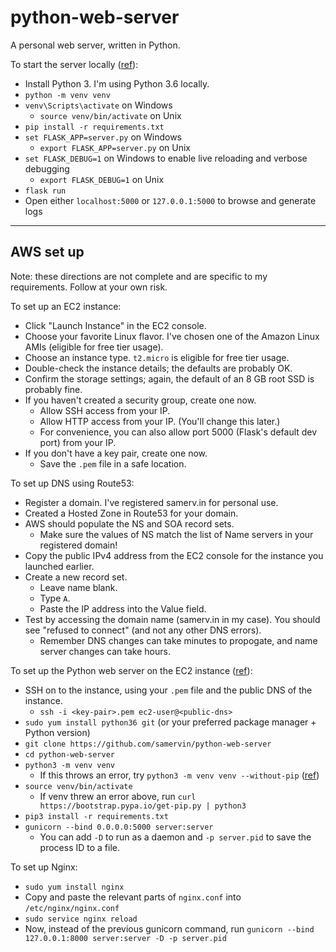 # python-web-server

A personal web server, written in Python.

To start the server locally ([ref](http://flask.pocoo.org/docs/0.12/quickstart/)):

- Install Python 3. I'm using Python 3.6 locally.
- `python -m venv venv`
- `venv\Scripts\activate` on Windows
    - `source venv/bin/activate` on Unix
- `pip install -r requirements.txt`
- `set FLASK_APP=server.py` on Windows
    - `export FLASK_APP=server.py` on Unix
- `set FLASK_DEBUG=1` on Windows to enable live reloading and verbose debugging
    - `export FLASK_DEBUG=1` on Unix
- `flask run`
- Open either `localhost:5000` or `127.0.0.1:5000` to browse and generate logs

---

## AWS set up

Note: these directions are not complete and are specific to my requirements. Follow at your own risk.

To set up an EC2 instance:

- Click "Launch Instance" in the EC2 console.
- Choose your favorite Linux flavor. I've chosen one of the Amazon Linux AMIs (eligible for free tier usage).
- Choose an instance type. `t2.micro` is eligible for free tier usage.
- Double-check the instance details; the defaults are probably OK.
- Confirm the storage settings; again, the default of an 8 GB root SSD is probably fine.
- If you haven't created a security group, create one now.
    - Allow SSH access from your IP.
    - Allow HTTP access from your IP. (You'll change this later.)
    - For convenience, you can also allow port 5000 (Flask's default dev port) from your IP.
- If you don't have a key pair, create one now.
    - Save the `.pem` file in a safe location.

To set up DNS using Route53:

- Register a domain. I've registered samerv.in for personal use.
- Created a Hosted Zone in Route53 for your domain.
- AWS should populate the NS and SOA record sets.
    - Make sure the values of NS match the list of Name servers in your registered domain!
- Copy the public IPv4 address from the EC2 console for the instance you launched earlier.
- Create a new record set.
    - Leave name blank.
    - Type `A`.
    - Paste the IP address into the Value field.
- Test by accessing the domain name (samerv.in in my case). You should see "refused to connect" (and not any other DNS errors).
    - Remember DNS changes can take minutes to propogate, and name server changes can take hours.

To set up the Python web server on the EC2 instance ([ref](http://exploreflask.com/en/latest/deployment.html)):

- SSH on to the instance, using your `.pem` file and the public DNS of the instance.
    - `ssh -i <key-pair>.pem ec2-user@<public-dns>`
- `sudo yum install python36 git` (or your preferred package manager + Python version)
- `git clone https://github.com/samervin/python-web-server`
- `cd python-web-server`
- `python3 -m venv venv`
    - If this throws an error, try `python3 -m venv venv --without-pip` ([ref](https://stackoverflow.com/questions/26215790/venv-doesnt-create-activate-script-python3))
- `source venv/bin/activate`
    - If venv threw an error above, run `curl https://bootstrap.pypa.io/get-pip.py | python3`
- `pip3 install -r requirements.txt`
- `gunicorn --bind 0.0.0.0:5000 server:server`
    - You can add `-D` to run as a daemon and `-p server.pid` to save the process ID to a file.

To set up Nginx:

- `sudo yum install nginx`
- Copy and paste the relevant parts of `nginx.conf` into `/etc/nginx/nginx.conf`
- `sudo service nginx reload`
- Now, instead of the previous gunicorn command, run `gunicorn --bind 127.0.0.1:8000 server:server -D -p server.pid`

